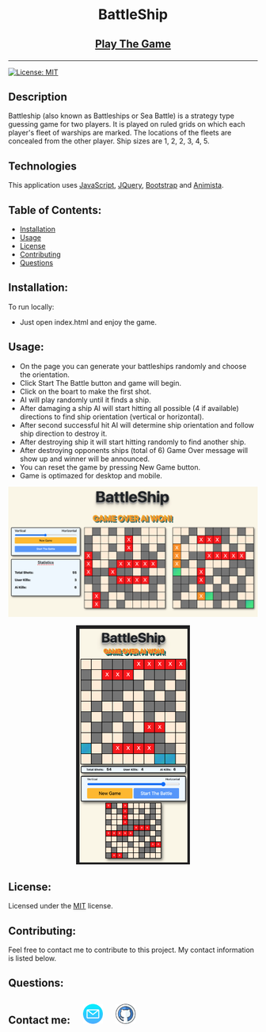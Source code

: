# <p align="center"> BattleShip  </p>
## <p align="center" style="font-weight:700;"> [Play The Game](https://battle-ships2.netlify.app) </p>
---
[![License: MIT](https://img.shields.io/badge/License-MIT-yellow.svg)](https://opensource.org/licenses/MIT)

## Description

Battleship (also known as Battleships or Sea Battle) is a strategy type guessing game for two players. It is played on ruled grids on which each player's fleet of warships are marked. The locations of the fleets are concealed from the other player. Ship sizes are 1, 2, 2, 3, 4, 5.

## Technologies

This application uses [JavaScript](https://developer.mozilla.org/), [JQuery](https://api.jquery.com/), [Bootstrap](https://getbootstrap.com/) and [Animista](https://animista.net/).

## Table of Contents:

- [Installation](#installation)
- [Usage](#usage)
- [License](#license)
- [Contributing](#contributing)
- [Questions](#questions)

## Installation:

To run locally:

- Just open index.html and enjoy the game.

## Usage:

* On the page you can generate your battleships randomly and choose the orientation.
* Click Start The Battle button and game will begin.
* Click on the boart to make the first shot.
* AI will play randomly until it finds a ship.
* After damaging a ship AI will start hitting all possible (4 if available) directions to find ship orientation (vertical or horizontal).
* After second successful hit AI will determine ship orientation and follow ship direction to destroy it.
* After destroying ship it will start hitting randomly to find another ship.
* After destroying opponents ships (total of 6) Game Over message will show up and winner will be announced.
* You can reset the game by pressing New Game button.
* Game is optimazed for desktop and mobile.

![Screenshot Desktop](./images/screenshot-desktop.png)

<p align="center">
  <img width="230" src="./images/screenshot-mobile.png">
</p>

## License:

Licensed under the [MIT](https://opensource.org/licenses/MIT) license.

## Contributing:

Feel free to contact me to contribute to this project. My contact information is listed below.

## Questions:

## Contact me:  [<img src="./images/email.png" width="40" >](mailto:zoneam@gmail.com)  [<img src="./images/github.png" width="40" >](https://github.com/zoneam)
